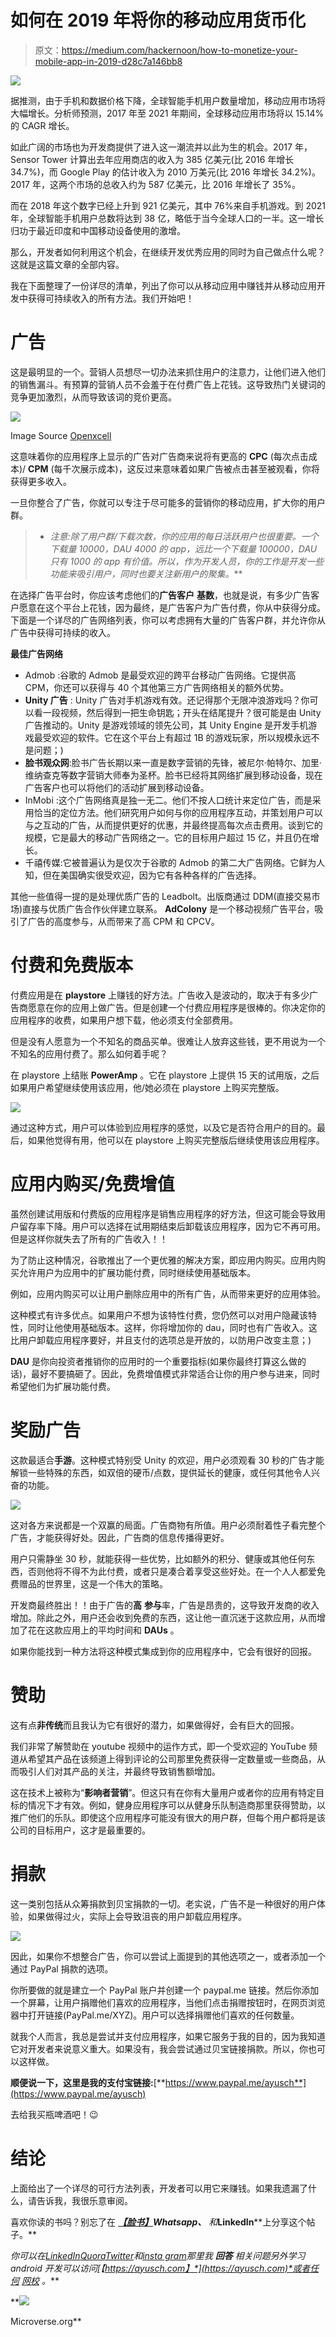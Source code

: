 # 如何在 2019 年将你的移动应用货币化

> 原文：<https://medium.com/hackernoon/how-to-monetize-your-mobile-app-in-2019-d28c7a146bb8>

![](img/5d100f47ef73bfba5dfd907130a9e22b.png)

据推测，由于手机和数据价格下降，全球智能手机用户数量增加，移动应用市场将大幅增长。分析师预测，2017 年至 2021 年期间，全球移动应用市场将以 15.14%的 CAGR 增长。

如此广阔的市场也为开发商提供了进入这一潮流并以此为生的机会。2017 年，Sensor Tower 计算出去年应用商店的收入为 385 亿美元(比 2016 年增长 34.7%)，而 Google Play 的估计收入为 2010 万美元(比 2016 年增长 34.2%)。2017 年，这两个市场的总收入约为 587 亿美元，比 2016 年增长了 35%。

而在 2018 年这个数字已经上升到 921 亿美元，其中 76%来自手机游戏。到 2021 年，全球智能手机用户总数将达到 38 亿，略低于当今全球人口的一半。这一增长归功于最近印度和中国移动设备使用的激增。

那么，开发者如何利用这个机会，在继续开发优秀应用的同时为自己做点什么呢？这就是这篇文章的全部内容。

我在下面整理了一份详尽的清单，列出了你可以从移动应用中赚钱并从移动应用开发中获得可持续收入的所有方法。我们开始吧！

# 广告

这是最明显的一个。营销人员想尽一切办法来抓住用户的注意力，让他们进入他们的销售漏斗。有预算的营销人员不会羞于在付费广告上花钱。这导致热门关键词的竞争更加激烈，从而导致该词的竞价更高。

![](img/13210de4f6ff083117fdac35021b61cf.png)

Image Source [Openxcell](https://www.openxcell.com/10-popular-mobile-ad-networks-for-app-monetization)

这意味着你的应用程序上显示的广告对广告商来说将有更高的 **CPC** (每次点击成本)/ **CPM** (每千次展示成本)，这反过来意味着如果广告被点击甚至被观看，你将获得更多收入。

一旦你整合了广告，你就可以专注于尽可能多的营销你的移动应用，扩大你的用户群。

> * *注意:除了用户群/下载次数，你的应用的每日活跃用户也很重要。一个下载量 10000，DAU 4000 的 app，远比一个下载量 100000，DAU 只有 1000 的 app 有价值。所以，作为开发人员，你的工作是开发一些功能来吸引用户，同时也要关注新用户的聚集。***

在选择广告平台时，你应该考虑他们的**广告客户** **基数**，也就是说，有多少广告客户愿意在这个平台上花钱，因为最终，是广告客户为广告付费，你从中获得分成。下面是一个详尽的广告网络列表，你可以考虑拥有大量的广告客户群，并允许你从广告中获得可持续的收入。

**最佳广告网络**

*   Admob :谷歌的 Admob 是最受欢迎的跨平台移动广告网络。它提供高 CPM，你还可以获得与 40 个其他第三方广告网络相关的额外优势。
*   **Unity 广告** : Unity 广告对手机游戏有效。还记得那个无限冲浪游戏吗？你可以看一段视频，然后得到一把生命钥匙；开头在结尾提升？很可能是由 Unity 广告推动的。Unity 是游戏领域的领先公司，其 Unity Engine 是开发手机游戏最受欢迎的软件。它在这个平台上有超过 1B 的游戏玩家，所以规模永远不是问题；)
*   **脸书观众网**:脸书广告长期以来一直是数字营销的先锋，被尼尔·帕特尔、加里·维纳查克等数字营销大师奉为圣杯。脸书已经将其网络扩展到移动设备，现在广告客户也可以将他们的活动扩展到移动设备。
*   InMobi :这个广告网络真是独一无二。他们不按人口统计来定位广告，而是采用恰当的定位方法。他们研究用户如何与你的应用程序互动，并策划用户可以与之互动的广告，从而提供更好的优惠，并最终提高每次点击费用。谈到它的规模，它是最大的移动广告网络之一。它的目标用户超过 15 亿，并且仍在增长。
*   千禧传媒:它被普遍认为是仅次于谷歌的 Admob 的第二大广告网络。它鲜为人知，但在美国确实很受欢迎，因为它有各种各样的广告选择。

其他一些值得一提的是处理优质广告的 Leadbolt。出版商通过 DDM(直接交易市场)直接与优质广告合作伙伴建立联系。 **AdColony** 是一个移动视频广告平台，吸引了广告的高度参与，从而带来了高 CPM 和 CPCV。

# 付费和免费版本

付费应用是在 **playstore** 上赚钱的好方法。广告收入是波动的，取决于有多少广告商愿意在你的应用上做广告。但是创建一个付费应用程序是很棒的。你决定你的应用程序的收费，如果用户想下载，他必须支付全部费用。

但是没有人愿意为一个不知名的商品买单。很难让人放弃这些钱，更不用说为一个不知名的应用付费了。那么如何着手呢？

在 playstore 上结账 **PowerAmp** 。它在 playstore 上提供 15 天的试用版，之后如果用户希望继续使用该应用，他/她必须在 playstore 上购买完整版。

![](img/9297da65e99191656ec309584346622e.png)

通过这种方式，用户可以体验到应用程序的感觉，以及它是否符合用户的目的。最后，如果他觉得有用，他可以在 playstore 上购买完整版后继续使用该应用程序。

# 应用内购买/免费增值

虽然创建试用版和付费版的应用程序是销售应用程序的好方法，但这可能会导致用户留存率下降。用户可以选择在试用期结束后卸载该应用程序，因为它不再可用。但是这样你就失去了所有的广告收入！！

为了防止这种情况，谷歌推出了一个更优雅的解决方案，即应用内购买。应用内购买允许用户为应用中的扩展功能付费，同时继续使用基础版本。

例如，应用内购买可以让用户删除应用中的所有广告，从而带来更好的应用体验。

这种模式有许多优点。如果用户不想为该特性付费，您仍然可以对用户隐藏该特性，同时让他使用基础版本。这样，你将增加你的 dau，同时也有广告收入。这比用户卸载应用程序要好，并且支付的选项总是开放的，以防用户改变主意；)

**DAU** 是你向投资者推销你的应用时的一个重要指标(如果你最终打算这么做的话)，最好不要搞砸了。因此，免费增值模式非常适合让你的用户参与进来，同时希望他们为扩展功能付费。

# 奖励广告

这款最适合**手游**。这种模式特别受 Unity 的欢迎，用户必须观看 30 秒的广告才能解锁一些特殊的东西，如双倍的硬币/点数，提供延长的健康，或任何其他令人兴奋的功能。

![](img/ae6befba3fcdd9d192932cd0e274d343.png)

这对各方来说都是一个双赢的局面。广告商物有所值。用户必须耐着性子看完整个广告，才能获得好处。因此，广告商的信息传播得更好。

用户只需静坐 30 秒，就能获得一些优势，比如额外的积分、健康或其他任何东西，否则他将不得不为此付费，或者只是凑合着享受这些好处。在一个人人都爱免费赠品的世界里，这是一个伟大的策略。

开发商最终胜出！！由于广告的**高** **参与**率，广告是昂贵的，这导致开发商的收入增加。除此之外，用户还会收到免费的东西，这让他一直沉迷于这款应用，从而增加了花在这款应用上的平均时间和 **DAUs** 。

如果你能找到一种方法将这种模式集成到你的应用程序中，它会有很好的回报。

# 赞助

这有点**非传统**而且我认为它有很好的潜力，如果做得好，会有巨大的回报。

我们非常了解赞助在 youtube 视频中的运作方式，即一个受欢迎的 YouTube 频道从希望其产品在该频道上得到评论的公司那里免费获得一定数量或一些商品，从而吸引人们对其产品的关注，并最终导致销售额增加。

这在技术上被称为“**影响者营销**”。但这只有在你有大量用户或者你的应用有特定目标的情况下才有效。例如，健身应用程序可以从健身乐队制造商那里获得赞助，以推广他们的乐队。即使这个应用程序可能没有很大的用户群，但每个用户都将是该公司的目标用户，这才是最重要的。

# 捐款

这一类别包括从众筹捐款到贝宝捐款的一切。老实说，广告不是一种很好的用户体验，如果做得过火，实际上会导致沮丧的用户卸载应用程序。

![](img/b474d4dda5094dfd0605f8633f9f3043.png)

因此，如果你不想整合广告，你可以尝试上面提到的其他选项之一，或者添加一个通过 PayPal 捐款的选项。

你所要做的就是建立一个 PayPal 账户并创建一个 paypal.me 链接。然后你添加一个屏幕，让用户捐赠他们喜欢的应用程序，当他们点击捐赠按钮时，在网页浏览器中打开链接(PayPal.me/XYZ)。用户可以选择捐赠他们喜欢的任何数量。

就我个人而言，我总是尝试并支付应用程序，如果它服务于我的目的，因为我知道它对开发者来说意义重大。如果没有，我会尝试通过贝宝链接捐款。所以，你也可以这样做。

**顺便说一下，这里是我的支付宝链接:**[**https://www.paypal.me/ayusch**](https://www.paypal.me/ayusch)

去给我买瓶啤酒吧！😉

# 结论

上面给出了一个详尽的可行方法列表，开发者可以用它来赚钱。如果我遗漏了什么，请告诉我，我很乐意审阅。

喜欢你读的书吗？别忘了在 [***【脸书】***](https://www.facebook.com/AndroidVille)****Whatsapp、*** *和****LinkedIn****上分享这个帖子。**

**你可以在*[*LinkedIn*](https://www.linkedin.com/in/ayuschjain)*[*Quora*](https://www.quora.com/profile/Ayusch-Jain)*[*Twitter*](https://twitter.com/ayuschjain)*和*[*insta gram*](https://www.instagram.com/androidville/)*那里我* ***回答*** *相关问题另外学习 android 开发可以访问*[*【https://ayusch.com】*](https://ayusch.com)*或者任何* [*网校*](http://microverse.org) *。****

**[![](img/531f5119563669b3c14ca7d4c56788c1.png)](http://microverse.org)

Microverse.org**